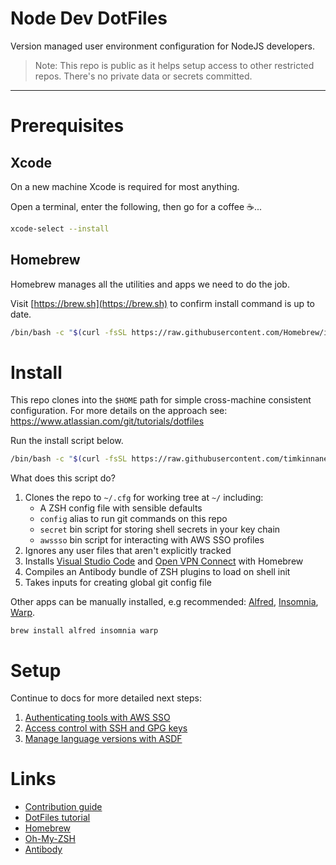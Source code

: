 # Node Dev DotFiles

Version managed user environment configuration for NodeJS developers.

> Note: This repo is public as it helps setup access to other restricted repos.
> There's no private data or secrets committed.

---

# Prerequisites

## Xcode

On a new machine Xcode is required for most anything.

Open a terminal, enter the following, then go for a coffee ☕...

```sh
xcode-select --install
```

## Homebrew

Homebrew manages all the utilities and apps we need to do the job.

Visit [https://brew.sh](https://brew.sh) to confirm install command is up to date.

```sh
/bin/bash -c "$(curl -fsSL https://raw.githubusercontent.com/Homebrew/install/master/install.sh)"
```

# Install

This repo clones into the `$HOME` path for simple cross-machine consistent configuration.
For more details on the approach see: https://www.atlassian.com/git/tutorials/dotfiles

Run the install script below.

```sh
/bin/bash -c "$(curl -fsSL https://raw.githubusercontent.com/timkinnane/node-dev-dotfiles/trunk/bin/install-dotfiles)"
```

What does this script do?

1. Clones the repo to `~/.cfg` for working tree at `~/` including:
	- A ZSH config file with sensible defaults
	- `config` alias to run git commands on this repo
	- `secret` bin script for storing shell secrets in your key chain
	- `awssso` bin script for interacting with AWS SSO profiles
2. Ignores any user files that aren't explicitly tracked
3. Installs [Visual Studio Code](https://code.visualstucdio.com/) and [Open VPN Connect](https://code.visualstucdio.com/) with Homebrew
4. Compiles an Antibody bundle of ZSH plugins to load on shell init
5. Takes inputs for creating global git config file

Other apps can be manually installed, e.g recommended: [Alfred](https://www.alfredapp.com/), [Insomnia](https://insomnia.rest/), [Warp](https://www.warp.dev/).

```
brew install alfred insomnia warp
```

# Setup

Continue to docs for more detailed next steps:

1. [Authenticating tools with AWS SSO](./docs/AWSSSO.md)
2. [Access control with SSH and GPG keys](./docs/KEYS.md)
3. [Manage language versions with ASDF](./docs/ASDF.md)

# Links

- [Contribution guide](./docs/CONTRIBUTING.md)
- [DotFiles tutorial](https://www.atlassian.com/git/tutorials/dotfiles)
- [Homebrew](https://docs.brew.sh/)
- [Oh-My-ZSH](https://github.com/ohmyzsh/ohmyzsh/)
- [Antibody](https://getantibody.github.io/)
